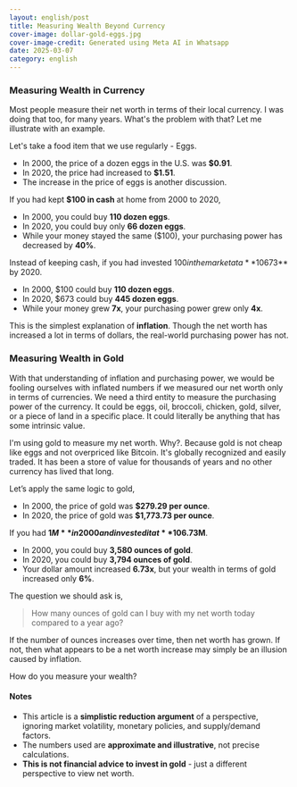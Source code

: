 ```yaml
---
layout: english/post
title: Measuring Wealth Beyond Currency
cover-image: dollar-gold-eggs.jpg
cover-image-credit: Generated using Meta AI in Whatsapp
date: 2025-03-07
category: english
---
```


### Measuring Wealth in Currency

Most people measure their net worth in terms of their local currency. I was doing that too, for many years. What's the problem with that? Let me illustrate with an example.

Let's take a food item that we use regularly - Eggs.

- In 2000, the price of a dozen eggs in the U.S. was **$0.91**.
- In 2020, the price had increased to **$1.51**.
- The increase in the price of eggs is another discussion.

If you had kept **$100 in cash** at home from 2000 to 2020,
- In 2000, you could buy **110 dozen eggs**.
- In 2020, you could buy only **66 dozen eggs**.
- While your money stayed the same ($100), your purchasing power has decreased by **40%**.

Instead of keeping cash, if you had invested $100 in the market at a **10% annual return**, it would have grown to **$673** by 2020.
- In 2000, $100 could buy **110 dozen eggs**.
- In 2020, $673 could buy **445 dozen eggs**.
- While your money grew **7x**, your purchasing power grew only **4x**.

This is the simplest explanation of **inflation**. Though the net worth has increased a lot in terms of dollars, the real-world purchasing power has not.

### Measuring Wealth in Gold

With that understanding of inflation and purchasing power, we would be fooling ourselves with inflated numbers if we measured our net worth only in terms of currencies. We need a third entity to measure the purchasing power of the currency. It could be eggs, oil, broccoli, chicken, gold, silver, or a piece of land in a specific place. It could literally be anything that has some intrinsic value.

I'm using gold to measure my net worth. Why?. Because gold is not cheap like eggs and not overpriced like Bitcoin. It's globally recognized and easily traded. It has been a store of value for thousands of years and no other currency has lived that long.

Let’s apply the same logic to gold,

- In 2000, the price of gold was **$279.29 per ounce**.
- In 2020, the price of gold was **$1,773.73 per ounce**.

If you had **$1M** in 2000 and invested it at **10% annual return**, by 2020, you’d have **$6.73M**.
- In 2000, you could buy **3,580 ounces of gold**.
- In 2020, you could buy **3,794 ounces of gold**.
- Your dollar amount increased **6.73x**, but your wealth in terms of gold increased only **6%**.

The question we should ask is,

> How many ounces of gold can I buy with my net worth today compared to a year ago?

If the number of ounces increases over time, then net worth has grown. If not, then what appears to be a net worth increase may simply be an illusion caused by inflation.

How do you measure your wealth?

#### Notes

- This article is a **simplistic reduction argument** of a perspective, ignoring market volatility, monetary policies, and supply/demand factors.
- The numbers used are **approximate and illustrative**, not precise calculations.
- **This is not financial advice to invest in gold** - just a different perspective to view net worth.
